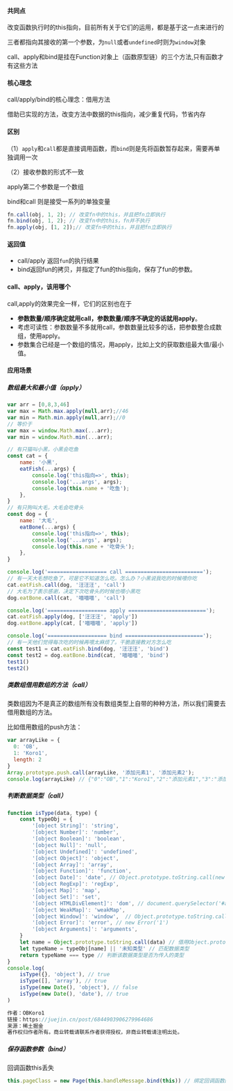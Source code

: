 #### 共同点

改变函数执行时的this指向，目前所有关于它们的运用，都是基于这一点来进行的

三者都指向其接收的第一个参数，为`null`或者`undefined`时则为`window`对象

call、apply和bind是挂在Function对象上（函数原型链）的三个方法,只有函数才有这些方法

#### 核心理念

call/apply/bind的核心理念：借用方法

借助已实现的方法，改变方法中数据的this指向，减少重复代码，节省内存

#### 区别

（1）`apply`和`call`都是直接调用函数，而`bind`则是先将函数暂存起来，需要再单独调用一次

（2）接收参数的形式不一致

apply第二个参数是一个数组

bind和call 则是接受一系列的单独变量

```js
fn.call(obj, 1, 2); // 改变fn中的this，并且把fn立即执行
fn.bind(obj, 1, 2); // 改变fn中的this，fn并不执行
fn.apply(obj, [1, 2]);// 改变fn中的this，并且把fn立即执行
```

#### **返回值**

- call/apply 返回`fun`的执行结果
- bind返回fun的拷贝，并指定了fun的this指向，保存了fun的参数。

#### call、apply，该用哪个

call,apply的效果完全一样，它们的区别也在于

- **参数数量/顺序确定就用call，参数数量/顺序不确定的话就用apply**。
- 考虑可读性：参数数量不多就用call，参数数量比较多的话，把参数整合成数组，使用apply。
- 参数集合已经是一个数组的情况，用apply，比如上文的获取数组最大值/最小值。



#### 应用场景

##### 数组最大和最小值（apply）

```js
var arr = [0,8,3,46]
var max = Math.max.apply(null,arr);//46
var min = Math.min.apply(null,arr);//0
// 等价于
var max = window.Math.max(...arr);
var min = window.Math.min(...arr);
```

```js
// 有只猫叫小黑，小黑会吃鱼
const cat = {
    name: '小黑',
    eatFish(...args) {
        console.log('this指向=>', this);
        console.log('...args', args);
        console.log(this.name + '吃鱼');
    },
}
// 有只狗叫大毛，大毛会吃骨头
const dog = {
    name: '大毛',
    eatBone(...args) {
        console.log('this指向=>', this);
        console.log('...args', args);
        console.log(this.name + '吃骨头');
    },
}

console.log('=================== call =========================');
// 有一天大毛想吃鱼了，可是它不知道怎么吃。怎么办？小黑说我吃的时候喂你吃
cat.eatFish.call(dog, '汪汪汪', 'call')
// 大毛为了表示感谢，决定下次吃骨头的时候也喂小黑吃
dog.eatBone.call(cat, '喵喵喵', 'call')

console.log('=================== apply =========================');
cat.eatFish.apply(dog, ['汪汪汪', 'apply'])
dog.eatBone.apply(cat, ['喵喵喵', 'apply'])

console.log('=================== bind =========================');
// 有一天他们觉得每次吃的时候再喂太麻烦了。干脆直接教对方怎么吃
const test1 = cat.eatFish.bind(dog, '汪汪汪', 'bind')
const test2 = dog.eatBone.bind(cat, '喵喵喵', 'bind')
test1()
test2()
```

##### 类数组借用数组的方法（call）

类数组因为不是真正的数组所有没有数组类型上自带的种种方法，所以我们需要去借用数组的方法。

比如借用数组的push方法：

```js
var arrayLike = {
  0: 'OB',
  1: 'Koro1',
  length: 2
}
Array.prototype.push.call(arrayLike, '添加元素1', '添加元素2');
console.log(arrayLike) // {"0":"OB","1":"Koro1","2":"添加元素1","3":"添加元素2","length":4}
```



##### 判断数据类型（call）

```js
function isType(data, type) {
    const typeObj = {
        '[object String]': 'string',
        '[object Number]': 'number',
        '[object Boolean]': 'boolean',
        '[object Null]': 'null',
        '[object Undefined]': 'undefined',
        '[object Object]': 'object',
        '[object Array]': 'array',
        '[object Function]': 'function',
        '[object Date]': 'date', // Object.prototype.toString.call(new Date())
        '[object RegExp]': 'regExp',
        '[object Map]': 'map',
        '[object Set]': 'set',
        '[object HTMLDivElement]': 'dom', // document.querySelector('#app')
        '[object WeakMap]': 'weakMap',
        '[object Window]': 'window',  // Object.prototype.toString.call(window)
        '[object Error]': 'error', // new Error('1')
        '[object Arguments]': 'arguments',
    }
    let name = Object.prototype.toString.call(data) // 借用Object.prototype.toString()获取数据类型
    let typeName = typeObj[name] || '未知类型' // 匹配数据类型
    return typeName === type // 判断该数据类型是否为传入的类型
}
console.log(
    isType({}, 'object'), // true
    isType([], 'array'), // true
    isType(new Date(), 'object'), // false
    isType(new Date(), 'date'), // true
)

作者：OBKoro1
链接：https://juejin.cn/post/6844903906279964686
来源：稀土掘金
著作权归作者所有。商业转载请联系作者获得授权，非商业转载请注明出处。
```

##### 保存函数参数（bind）

回调函数this丢失

```js
this.pageClass = new Page(this.handleMessage.bind(this)) // 绑定回调函数的this指向
```

